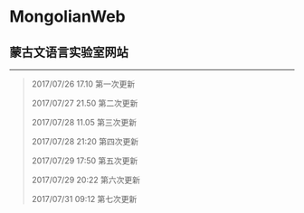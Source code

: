 # MongolianWeb #
## 蒙古文语言实验室网站 ##

----------
>
>2017/07/26 17.10 第一次更新
>
>2017/07/27 21.50 第二次更新
>
>2017/07/28 11.05 第三次更新
>
>2017/07/28 21:20 第四次更新
>
>2017/07/29 17:50 第五次更新
>
>2017/07/29 20:22 第六次更新
>
>2017/07/31 09:12 第七次更新
